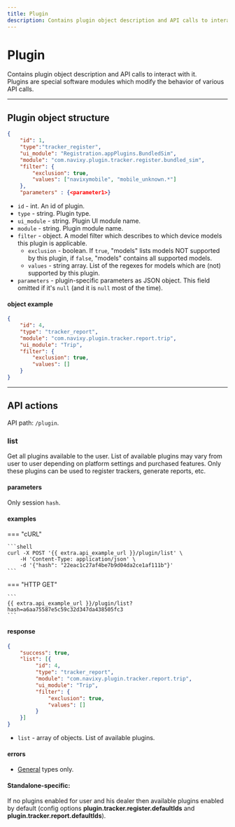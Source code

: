```yaml
---
title: Plugin
description: Contains plugin object description and API calls to interact with it. Plugins are special software modules which modify the behavior of various API calls.
---
```


# Plugin

Contains plugin object description and API calls to interact with it.<br>
Plugins are special software modules which modify the behavior of various API calls.

<hr>

## Plugin object structure

```json
{
    "id": 1,
    "type":"tracker_register",
    "ui_module": "Registration.appPlugins.BundledSim",
    "module": "com.navixy.plugin.tracker.register.bundled_sim",
    "filter": {
        "exclusion": true,
        "values": ["navixymobile", "mobile_unknown.*"]
    },
    "parameters" : {<parameter1>}
```

* `id` - int. An id of plugin.
* `type` - string. Plugin type.
* `ui_module` - string. Plugin UI module name.
* `module` - string. Plugin module name.
* `filter` - object. A model filter which describes to which device models this plugin is applicable.
    * `exclusion` - boolean. If `true`, "models" lists models NOT supported by this plugin, if `false`, "models" 
    contains all supported models.
    * `values` - string array. List of the regexes for models which are (not) supported by this plugin.
* `parameters` - plugin-specific parameters as JSON object. This field omitted if it's `null` (and it is `null` most of the time).

#### object example

```json
{
    "id": 4,
    "type": "tracker_report",
    "module": "com.navixy.plugin.tracker.report.trip",
    "ui_module": "Trip",
    "filter": {
        "exclusion": true,
        "values": []
    }
}
```

<hr>

## API actions

API path: `/plugin`.

### list

Get all plugins available to the user. List of available plugins may vary from user to user depending on platform 
settings and purchased features. Only these plugins can be used to register trackers, generate reports, etc.

#### parameters

Only session `hash`.

#### examples

=== "cURL"

    ```shell
    curl -X POST '{{ extra.api_example_url }}/plugin/list' \
        -H 'Content-Type: application/json' \ 
        -d '{"hash": "22eac1c27af4be7b9d04da2ce1af111b"}'
    ```
    
=== "HTTP GET"

    ```
    {{ extra.api_example_url }}/plugin/list?hash=a6aa75587e5c59c32d347da438505fc3
    ```

#### response

```json
{
    "success": true,
    "list": [{
         "id": 4,
         "type": "tracker_report",
         "module": "com.navixy.plugin.tracker.report.trip",
         "ui_module": "Trip",
         "filter": {
             "exclusion": true,
             "values": []
         }
    }]
}
```

* `list` - array of objects. List of available plugins.

#### errors

* [General](../../../getting-started.md#error-codes) types only.

#### Standalone-specific:

If no plugins enabled for user and his dealer then available plugins enabled by default 
(config options **plugin.tracker.register.defaultIds** and **plugin.tracker.report.defaultIds**).